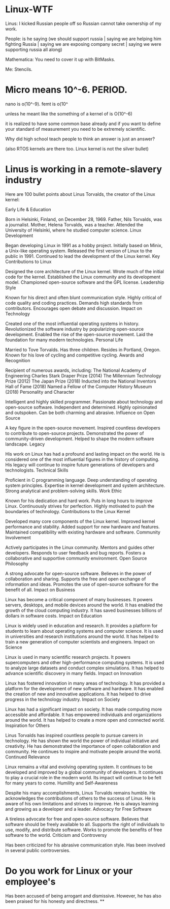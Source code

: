 # Linux-WTF

Linus: I kicked Russian people off so Russian cannot take ownership of my work.

People: is he saying (we should support russia | saying we are helping him fighting Russia | saying we are exposing company secret | saying we were supporting russia all along)

Mathematica: You need to cover it up with BitMasks.

Me: Stencils.

# Micro means 10^-6. PERIOD.

nano is o(10^-9).  femt is o(10^

unless he meant like the something of a kernel of is O(10^-6) 

it is realized to have some common base already and if you want to define your standard of measurement you need to be extremely scientific.

Why did high school teach people to think an answer is just an answer?

(also RTOS kernels are there too. Linux kernel is not the silver bullet)

# Linus is working in a remote-slavery industry

Here are 100 bullet points about Linus Torvalds, the creator of the Linux kernel:

Early Life & Education

Born in Helsinki, Finland, on December 28, 1969.
Father, Nils Torvalds, was a journalist.
Mother, Helena Torvalds, was a teacher.
Attended the University of Helsinki, where he studied computer science.
Linux Development

Began developing Linux in 1991 as a hobby project.
Initially based on Minix, a Unix-like operating system.
Released the first version of Linux to the public in 1991.
Continued to lead the development of the Linux kernel.
Key Contributions to Linux

Designed the core architecture of the Linux kernel.
Wrote much of the initial code for the kernel.
Established the Linux community and its development model.
Championed open-source software and the GPL license.
Leadership Style

Known for his direct and often blunt communication style.
Highly critical of code quality and coding practices.
Demands high standards from contributors.
Encourages open debate and discussion.
Impact on Technology

Created one of the most influential operating systems in history.
Revolutionized the software industry by popularizing open-source development.
Enabled the rise of the open-source movement.
Laid the foundation for many modern technologies.
Personal Life

Married to Tove Torvalds.
Has three children.
Resides in Portland, Oregon.
Known for his love of cycling and competitive cycling.
Awards and Recognition

Recipient of numerous awards, including:
The National Academy of Engineering Charles Stark Draper Prize (2014)
The Millennium Technology Prize (2012)
The Japan Prize (2018)
Inducted into the National Inventors Hall of Fame (2018)
Named a Fellow of the Computer History Museum (2018)
Personality and Character

Intelligent and highly skilled programmer.
Passionate about technology and open-source software.
Independent and determined.
Highly opinionated and outspoken.
Can be both charming and abrasive.
Influence on Open Source

A key figure in the open-source movement.
Inspired countless developers to contribute to open-source projects.
Demonstrated the power of community-driven development.
Helped to shape the modern software landscape.
Legacy

His work on Linux has had a profound and lasting impact on the world.
He is considered one of the most influential figures in the history of computing.
His legacy will continue to inspire future generations of developers and technologists.
Technical Skills

Proficient in C programming language.
Deep understanding of operating system principles.
Expertise in kernel development and system architecture.
Strong analytical and problem-solving skills.
Work Ethic

Known for his dedication and hard work.
Puts in long hours to improve Linux.
Continuously strives for perfection.
Highly motivated to push the boundaries of technology.
Contributions to the Linux Kernel

Developed many core components of the Linux kernel.
Improved kernel performance and stability.
Added support for new hardware and features.
Maintained compatibility with existing hardware and software.
Community Involvement

Actively participates in the Linux community.
Mentors and guides other developers.
Responds to user feedback and bug reports.
Fosters a collaborative and supportive community environment.
Open Source Philosophy

A strong advocate for open-source software.
Believes in the power of collaboration and sharing.
Supports the free and open exchange of information and ideas.
Promotes the use of open-source software for the benefit of all.
Impact on Business

Linux has become a critical component of many businesses.
It powers servers, desktops, and mobile devices around the world.
It has enabled the growth of the cloud computing industry.
It has saved businesses billions of dollars in software costs.
Impact on Education

Linux is widely used in education and research.
It provides a platform for students to learn about operating systems and computer science.
It is used in universities and research institutions around the world.
It has helped to train a new generation of computer scientists and engineers.
Impact on Science

Linux is used in many scientific research projects.
It powers supercomputers and other high-performance computing systems.
It is used to analyze large datasets and conduct complex simulations.
It has helped to advance scientific discovery in many fields.
Impact on Innovation

Linux has fostered innovation in many areas of technology.
It has provided a platform for the development of new software and hardware.
It has enabled the creation of new and innovative applications.
It has helped to drive progress in the technology industry.
Impact on Society

Linux has had a significant impact on society.
It has made computing more accessible and affordable.
It has empowered individuals and organizations around the world.
It has helped to create a more open and connected world.
Inspiration for Others

Linus Torvalds has inspired countless people to pursue careers in technology.
He has shown the world the power of individual initiative and creativity.
He has demonstrated the importance of open collaboration and community.
He continues to inspire and motivate people around the world.
Continued Relevance

Linux remains a vital and evolving operating system.
It continues to be developed and improved by a global community of developers.
It continues to play a crucial role in the modern world.
Its impact will continue to be felt for many years to come.
Humility and Self-Awareness

Despite his many accomplishments, Linus Torvalds remains humble.
He acknowledges the contributions of others to the success of Linux.
He is aware of his own limitations and strives to improve.
He is always learning and growing as a developer and a leader.
Advocacy for Free Software

A tireless advocate for free and open-source software.
Believes that software should be freely available to all.
Supports the right of individuals to use, modify, and distribute software.
Works to promote the benefits of free software to the world.
Criticism and Controversy

Has been criticized for his abrasive communication style.
Has been involved in several public controversies.

# Do you work for Linux or your employee's
Has been accused of being arrogant and dismissive.
However, he has also been praised for his honesty and directness.
**
